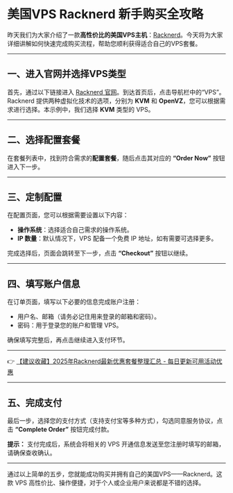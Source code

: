 # 美国VPS Racknerd 新手购买全攻略

昨天我们为大家介绍了一款**高性价比的美国VPS主机**：[Racknerd](https://bit.ly/Rack_Nerd)。今天将为大家详细讲解如何快速完成购买流程，帮助您顺利获得适合自己的VPS套餐。

---

## 一、进入官网并选择VPS类型

首先，通过以下链接进入 [Racknerd 官网](https://bit.ly/Rack_Nerd)。到达首页后，点击导航栏中的“VPS”。Racknerd 提供两种虚拟化技术的选项，分别为 **KVM** 和 **OpenVZ**，您可以根据需求进行选择。本示例中，我们选择 **KVM** 类型的 VPS。

---

## 二、选择配置套餐

在套餐列表中，找到符合需求的**配置套餐**，随后点击其对应的 **“Order Now”** 按钮进入下一步。

---

## 三、定制配置

在配置页面，您可以根据需要设置以下内容：

- **操作系统**：选择适合自己需求的操作系统。
- **IP 数量**：默认情况下，VPS 配备一个免费 IP 地址，如有需要可选择更多。

完成选择后，页面会跳转至下一步，点击 **“Checkout”** 按钮以继续。

---

## 四、填写账户信息

在订单页面，填写以下必要的信息完成账户注册：

- 用户名、邮箱（请务必记住用来登录的邮箱和密码）。
- 密码：用于登录您的账户和管理 VPS。

确保填写完整后，再点击继续进入支付环节。

---

👉 [【建议收藏】2025年Racknerd最新优惠套餐整理汇总 - 每日更新可用活动优惠](https://bit.ly/Rack_Nerd)

---

## 五、完成支付

最后一步，选择您的支付方式（支持支付宝等多种方式），勾选同意服务协议，点击 **“Complete Order”** 按钮完成付款。

**提示：** 支付完成后，系统会将相关的 VPS 开通信息发送至您注册时填写的邮箱，请确保查收确认。

---

通过以上简单的五步，您就能成功购买并拥有自己的美国VPS——Racknerd。这款 VPS 高性价比、操作便捷，对于个人或企业用户来说都是不错的选择。